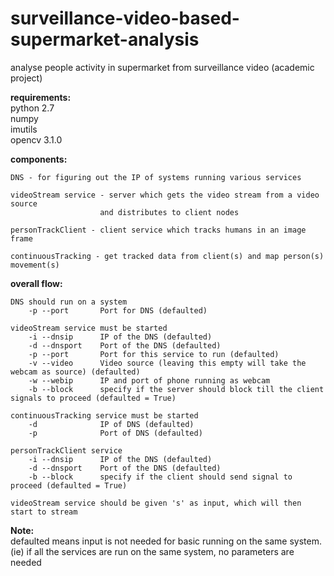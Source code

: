 # surveillance-video-based-supermarket-analysis
analyse people activity in supermarket from surveillance video (academic project)

<b>requirements:</b>
	<br>python 2.7
	<br>numpy
	<br>imutils
	<br>opencv 3.1.0

<b>components:</b>

	DNS - for figuring out the IP of systems running various services
	
	videoStream service - server which gets the video stream from a video source 
						and distributes to client nodes

	personTrackClient - client service which tracks humans in an image frame

	continuousTracking - get tracked data from client(s) and map person(s) movement(s)


<b>overall flow:</b>

	DNS should run on a system
		-p --port 		Port for DNS (defaulted)

	videoStream service must be started 
		-i --dnsip  	IP of the DNS (defaulted)
		-d --dnsport 	Port of the DNS (defaulted)
		-p --port 		Port for this service to run (defaulted)
		-v --video 		Video source (leaving this empty will take the webcam as source) (defaulted)
		-w --webip		IP and port of phone running as webcam
		-b --block 		specify if the server should block till the client signals to proceed (defaulted = True)

	continuousTracking service must be started
		-d 				IP of DNS (defaulted)
		-p 				Port of DNS (defaulted)

	personTrackClient service 
		-i --dnsip  	IP of the DNS (defaulted)
		-d --dnsport 	Port of the DNS (defaulted)
		-b --block 		specify if the client should send signal to proceed (defaulted = True)

	videoStream service should be given 's' as input, which will then start to stream

<b>Note:</b> <br>	defaulted means input is not needed for basic running on the same system. (ie) if all the services are run on the same system, no parameters are needed
